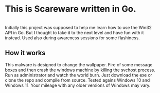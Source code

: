 <h1>This is Scareware written in Go.</h1><br>
Initially this project was supposed to help me learn how to use the Win32 API in Go. But I thought to take it to the next level and have fun with it instead. Used also during awareness sessions for some flashiness.
<br>
<h2>How it works</h2>
This malware is designed to change the wallpaper. Fire of some message boxes and then crash the windows machine by killing the svchost process. Run as administrator and watch the world burn. Just download the exe or clone the repo and compile from source. Tested agains Windows 10 and Windows 11. Your mileage with any older versions of Windows may vary.
